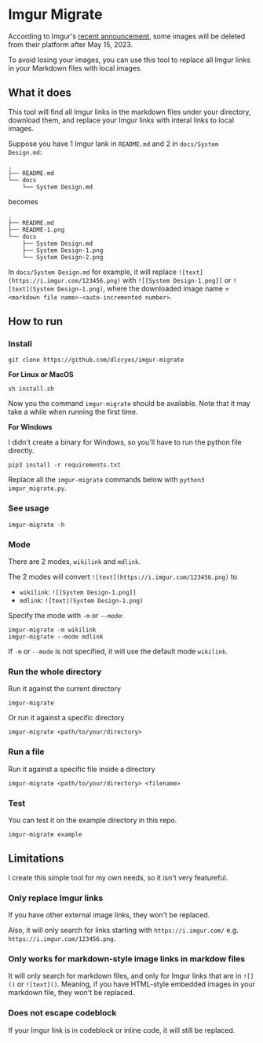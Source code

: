 # Imgur Migrate

According to Imgur's [recent announcement](https://help.imgur.com/hc/en-us/articles/14415587638029), some images will be deleted from their platform after May 15, 2023. 

To avoid losing your images, you can use this tool to replace all Imgur links in your Markdown files with local images.

## What it does

This tool will find all Imgur links in the markdown files under your directory, download them, and replace your Imgur links with interal links to local images.

Suppose you have 1 Imgur lank in `README.md` and 2 in `docs/System Design.md`:

```
.
├── README.md
└── docs
    └── System Design.md
```

becomes

```
.
├── README.md
├── README-1.png
└── docs
    ├── System Design.md
    ├── System Design-1.png
    └── System Design-2.png
```

In `docs/System Design.md` for example, it will replace `![text](https://i.imgur.com/123456.png)` with `![[System Design-1.png]]` or `![text](System Design-1.png)`, where the downloaded image name = `<markdown file name>-<auto-incremented number>`.

## How to run

### Install

```
git clone https://github.com/dlccyes/imgur-migrate
```

**For Linux or MacOS**

```
sh install.sh
```

Now you the command `imgur-migrate` should be available. Note that it may take a while when running the first time.

**For Windows**

I didn't create a binary for Windows, so you'll have to run the python file directly.

```
pip3 install -r requirements.txt
```

Replace all the `imgur-migrate` commands below with `python3 imgur_migrate.py`.

### See usage 

```
imgur-migrate -h
```

### Mode

There are 2 modes, `wikilink` and `mdlink`.

The 2 modes will convert `![text](https://i.imgur.com/123456.png)` to 

- `wikilink`: `![[System Design-1.png]]`
- `mdlink`: `![text](System Design-1.png)`

Specify the mode with `-m` or `--mode`:

```
imgur-migrate -m wikilink
imgur-migrate --mode mdlink
```

If `-m` or `--mode` is not specified, it will use the default mode `wikilink`.

### Run the whole directory

Run it against the current directory

```
imgur-migrate
```

Or run it against a specific directory

```
imgur-migrate <path/to/your/directory>
```

### Run a file

Run it against a specific file inside a directory

```
imgur-migrate <path/to/your/directory> <filename>
```

### Test

You can test it on the example directory in this repo.

```
imgur-migrate example
```

## Limitations

I create this simple tool for my own needs, so it isn't very featureful.

### Only replace Imgur links

If you have other external image links, they won't be replaced.

Also, it will only search for links starting with `https://i.imgur.com/` e.g. `https://i.imgur.com/123456.png`.

### Only works for markdown-style image links in markdow files

It will only search for markdown files, and only for Imgur links that are in `![]()` or `![text]()`. Meaning, if you have HTML-style embedded images in your markdown file, they won't be replaced.

### Does not escape codeblock

If your Imgur link is in codeblock or inline code, it will still be replaced.
